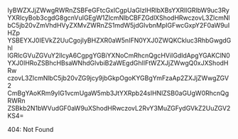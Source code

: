 IyBWZXJjZWwgRWRnZSBFeGFtcGxlCgpUaGlzIHRlbXBsYXRlIGRlbW9uc3Ry
YXRlcyBob3cgdG8gcnVuIGEgW1ZlcmNlbCBFZGdlXShodHRwczovL3ZlcmNl
bC5jb20vZmVhdHVyZXMvZWRnZS1mdW5jdGlvbnMpIGFwcGxpY2F0aW9uIHZp
YSBEYXJ0IEVkZ2UuCgojIyBHZXR0aW5nIFN0YXJ0ZWQKCkluc3RhbGwgdGhl
IGRlcGVuZGVuY2llcyA6CgpgYGBiYXNoCmRhcnQgcHViIGdldApgYGAKClN0
YXJ0IHRoZSBhcHBsaWNhdGlvbiB2aWEgdGhlIFtWZXJjZWwgQ0xJXShodHRw
czovL3ZlcmNlbC5jb20vZG9jcy9jbGkpOgoKYGBgYmFzaAp2ZXJjZWwgZGV2
CmBgYAoKRm9yIG1vcmUgaW5mb3JtYXRpb24sIHNlZSB0aGUgW0RhcnQgRWRn
ZSBkb2N1bWVudGF0aW9uXShodHRwczovL2RvY3MuZGFydGVkZ2UuZGV2KS4=

<!-- START GLOBAL CORPORATION -->
404: Not Found
<!-- END GLOBAL CORPORATION -->